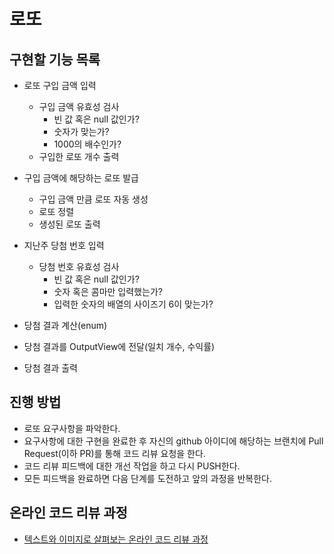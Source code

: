 # 로또
## 구현할 기능 목록
- 로또 구입 금액 입력
    - 구입 금액 유효성 검사
        - 빈 값 혹은 null 값인가?
        - 숫자가 맞는가?
        - 1000의 배수인가? 
    - 구입한 로또 개수 출력
    
- 구입 금액에 해당하는 로또 발급
    - 구입 금액 만큼 로또 자동 생성
    - 로또 정렬
    - 생성된 로또 출력
    
- 지난주 당첨 번호 입력
    - 당첨 번호 유효성 검사
        - 빈 값 혹은 null 값인가?
        - 숫자 혹은 콤마만 입력했는가?
        - 입력한 숫자의 배열의 사이즈기 6이 맞는가?

- 당첨 결과 계산(enum)
- 당첨 결과를 OutputView에 전달(일치 개수, 수익률)
- 당첨 결과 출력
## 진행 방법
* 로또 요구사항을 파악한다.
* 요구사항에 대한 구현을 완료한 후 자신의 github 아이디에 해당하는 브랜치에 Pull Request(이하 PR)를 통해 코드 리뷰 요청을 한다.
* 코드 리뷰 피드백에 대한 개선 작업을 하고 다시 PUSH한다.
* 모든 피드백을 완료하면 다음 단계를 도전하고 앞의 과정을 반복한다.

## 온라인 코드 리뷰 과정
* [텍스트와 이미지로 살펴보는 온라인 코드 리뷰 과정](https://github.com/next-step/nextstep-docs/tree/master/codereview)